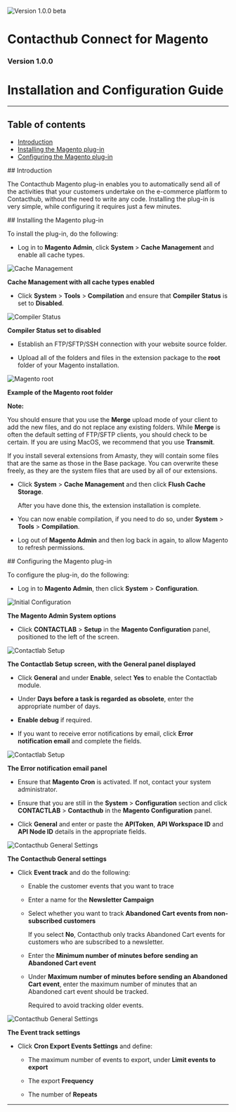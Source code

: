 ![Version 1.0.0 beta](https://img.shields.io/badge/version-1.0.0%20beta-0072bc.svg)

# Contacthub Connect for Magento  
### Version 1.0.0
# Installation and Configuration Guide  

----------

## Table of contents

- [Introduction](#Introduction)  
- [Installing the Magento plug-in](#InstallingPlugIn)  
- [Configuring the Magento plug-in](#ConfiguringPlugIn)

<a name="Introduction"/>
## Introduction  

The Contacthub Magento plug-in enables you to automatically send all of the activities that your customers undertake on the e-commerce platform to Contacthub, without the need to write any code. Installing the plug-in is very simple, while configuring it requires just a few minutes.  

<a name="InstallingPlugIn"/>
## Installing the Magento plug-in

To install the plug-in, do the following:  

- Log in to **Magento Admin**, click **System** > **Cache Management** and enable all cache types.  

![Cache Management](image/CacheManagement.png)  

**Cache Management with all cache types enabled**  

- Click **System** > **Tools** > **Compilation** and ensure that **Compiler Status** is set to **Disabled**.  

![Compiler Status](image/Compilation.png)  

**Compiler Status set to disabled**  

- Establish an FTP/SFTP/SSH connection with your website source folder.  

- Upload all of the folders and files in the extension package to the **root** folder of your Magento installation. 

![Magento root](image/MagentoRoot.png)  

**Example of the Magento root folder**  

**Note:**  

You should ensure that you use the **Merge** upload mode of your client to add the new files, and do not replace any existing folders. While **Merge** is often the default setting of FTP/SFTP clients, you should check to be certain. If you are using MacOS, we recommend that you use **Transmit**.  

If you install several extensions from Amasty, they will contain some files that are the same as those in the Base package. You can overwrite these freely, as they are the system files that are used by all of our extensions.  

- Click **System** > **Cache Management** and then click **Flush Cache Storage**.  

   After you have done this, the extension installation is complete.  

- You can now enable compilation, if you need to do so, under **System** > **Tools** > **Compilation**.  

- Log out of **Magento Admin** and then log back in again, to allow Magento to refresh permissions.  

<a name="ConfiguringPlugIn"/>
## Configuring the Magento plug-in

To configure the plug-in, do the following:  

- Log in to **Magento Admin**, then click **System** > **Configuration**.  

![Initial Configuration](image/InitialConfiguration.png)  

**The Magento Admin System options**  

- Click **CONTACTLAB** > **Setup** in the **Magento Configuration** panel, positioned to the left of the screen.  

![Contactlab Setup](image/ConfigGeneral.png)  

**The Contactlab Setup screen, with the General panel displayed**  

- Click **General** and under **Enable**, select **Yes** to enable the Contactlab module.  

- Under **Days before a task is regarded as obsolete**, enter the appropriate number of days.  

- **Enable debug** if required.  

- If you want to receive error notifications by email, click **Error notification email** and complete the fields.  

![Contactlab Setup](image/ConfigErrorMail.png)  

**The Error notification email panel**  

- Ensure that **Magento Cron** is activated. If not, contact your system administrator.  

- Ensure that you are still in the **System** > **Configuration** section and click **CONTACTLAB** > **Contacthub** in the **Magento Configuration** panel.  

- Click **General** and enter or paste the **APIToken**, **API Workspace ID** and **API Node ID** details in the appropriate fields.  

![Contacthub General Settings](image/ChubGeneralSettings.png)  

**The Contacthub General settings**  

- Click **Event track** and do the following:  

    - Enable the customer events that you want to trace  

    - Enter a name for the **Newsletter Campaign**  

    - Select whether you want to track **Abandoned Cart events from non-subscribed customers**  

      If you select **No**, Contacthub only tracks Abandoned Cart events for customers who are subscribed to a newsletter.  

    - Enter the **Minimum number of minutes before sending an Abandoned Cart event**  

    - Under **Maximum number of minutes before sending an Abandoned Cart event**, enter the maximum number of minutes that an Abandoned cart event should be tracked.  

      Required to avoid tracking older events.  

![Contacthub General Settings](image/EventSettings.png)  

**The Event track settings**  

- Click **Cron Export Events Settings** and define:

    - The maximum number of events to export, under **Limit events to export**  

    - The export **Frequency**  

    - The number of **Repeats**  

----------
